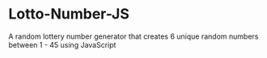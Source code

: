 # Lotto-Number-JS
A random lottery number generator that creates 6 unique random numbers between 1 - 45 using JavaScript
